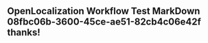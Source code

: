<properties
ms.topic="hero-topic"
ms.test1="hero-topic"
ms.test2="test"/>

## OpenLocalization Workflow Test MarkDown 08fbc06b-3600-45ce-ae51-82cb4c06e42f thanks!
